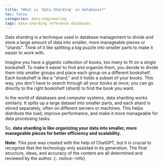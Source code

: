 ```yaml
---
title: "What is 'Data Sharding' in databases?"
toc: false
categories: data-engineering
tags: data-sharding reference databases
---
```


Data sharding is a technique used in database management to divide and store a large amount of data into smaller, more manageable pieces or "shards". Think of it like splitting a big puzzle into smaller parts to make it easier to work with.

Imagine you have a gigantic collection of books, too many to fit on a single bookshelf. To make it easier to find and organize them, you decide to divide them into smaller groups and place each group on a different bookshelf. Each bookshelf is like a "shard," and it holds a subset of your books. This way, you don't have to search through all your books at once; you can go directly to the right bookshelf (shard) to find the book you want.

In the world of databases and computer systems, data sharding works similarly. It splits up a large dataset into smaller parts, and each shard is stored separately, often on different servers or machines. This helps distribute the load, improve performance, and make it more manageable for data processing tasks.

So, **data sharding is like organizing your data into smaller, more manageable pieces for better efficiency and scalability.**

**Note:** This post was created with the help of ChatGPT, but it is crucial to recognize that the technology only assisted in its generation. The final structure, ideas, and accuracy of the content are all determined and reviewed by the author.
{: .notice--info}
